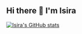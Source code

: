 ## Hi there 👋 I'm Isira

<!--
**Isira-Seneviratne/Isira-Seneviratne** is a ✨ _special_ ✨ repository because its `README.md` (this file) appears on your GitHub profile.

Here are some ideas to get you started:

- 🔭 I’m currently working on ...
- 🌱 I’m currently learning ...
- 👯 I’m looking to collaborate on ...
- 🤔 I’m looking for help with ...
- 💬 Ask me about ...
- 📫 How to reach me: ...
- 😄 Pronouns: ...
- ⚡ Fun fact: ...
-->

[![Isira's GitHub stats](https://github-readme-stats.vercel.app/api?username=Isira-Seneviratne)](https://github.com/Isira-Seneviratne/github-readme-stats)
